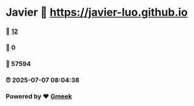 # Javier :link: https://javier-luo.github.io 
### :page_facing_up: [12](https://javier-luo.github.io/tag.html) 
### :speech_balloon: 0 
### :hibiscus: 57594 
### :alarm_clock: 2025-07-07 08:04:38 
### Powered by :heart: [Gmeek](https://github.com/Meekdai/Gmeek)
